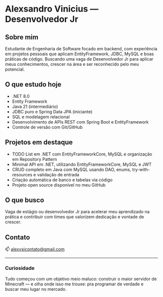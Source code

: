 # Alexsandro Vinicius — Desenvolvedor Jr

## Sobre mim  
Estudante de Engenharia de Software focado em backend, com experiência em projetos pessoais que aplicam EntityFramework, JDBC, MySQL e boas práticas de código. Buscando uma vaga de Desenvolvedor Jr para aplicar meus conhecimentos, crescer na área e ser reconhecido pelo meu potencial.

## O que estudo hoje  
- .NET 8.0
- Entity Framework
- Java 21 (intermediário)  
- JDBC puro e Spring Data JPA (iniciante)  
- SQL e modelagem relacional  
- Desenvolvimento de APIs REST com Spring Boot e EntityFramework
- Controle de versão com Git/GitHub  

## Projetos em destaque  
- TODO List em .NET com EntityFrameworkCore, MySQL e organização em Repository Pattern
- Minimal API em .NET, utilizando EntityFrameworkCore, MySQL e JWT
- CRUD completo em Java com MySQL usando DAO, enums, try-with-resources e validação de entrada  
- Criação automática de banco e tabelas via código  
- Projeto open source disponível no meu GitHub

## O que busco  
Vaga de estágio ou desenvolvedor Jr para acelerar meu aprendizado na prática e contribuir com times que valorizem dedicação e vontade de crescer.

## Contato  
📫 alexvsicontato@gmail.com  

---

### Curiosidade  
Tudo começou com um objetivo meio maluco: construir o maior servidor de Minecraft — e olha onde isso me trouxe: pra programar de verdade e buscar meu lugar no mercado.
